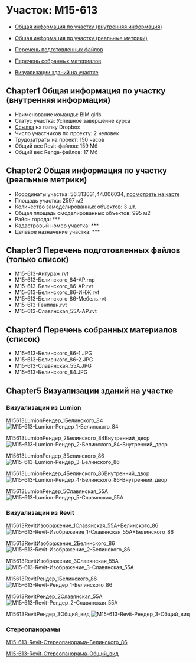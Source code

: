 # Участок: M15-613

* [Общая информация по участку (внутренняя информация)](#Chapter1)

* [Общая информация по участку (реальные метрики)](#Chapter2)

* [Перечень подготовленных файлов](#Chapter3)

* [Перечень собранных материалов](#Chapter4)

* [Визуализации зданий на участке](#Chapter5)

## <a id="test">Chapter1</a> Общая информация по участку (внутренняя информация)
+ Наименование команды: BIM girls
+ Статус участка: Успешное завершение курса
+ [Ссылка](https://www.dropbox.com/sh/wvvgv1nw1iqred9/AAB6PL0nf5gdSzYGdLIhyTcda/M15_613?dl=0) на папку Dropbox
+ Число участников по проекту: 2 человек
+ Трудозатраты на проект: 150 часов
+ Общий вес Revit-файлов: 159 Мб
+ Общий вес Renga-файлов: 17 Мб
## <a id="test">Chapter2</a> Общая информация по участку (реальные метрики)
+ Координаты участка: 56.313031,44.006034, [посмотреть на карте](https://yandex.ru/maps/47/nizhny-novgorod/?ll=56.313031%2C44.006034&z=19)
+ Площадь участка: 2597 м2
+ Количество замоделированных объектов: 3 шт.
+ Общая площадь смоделированных объектов: 995 м2
+ Район города: *** 
+ Кадастровый номер участка: *** 
+ Целевое назначение участка: *** 
## <a id="test">Chapter3</a> Перечень подготовленных файлов (только список)
+ M15-613-Антураж.rvt
+ M15-613-Белинского_84-АР.rnp
+ M15-613-Белинского_86-АР.rvt
+ M15-613-Белинского_86-ИНЖ.rvt
+ M15-613-Белинского_86-Мебель.rvt
+ M15-613-Генплан.rvt
+ M15-613-Славянская_55А-АР.rvt
## <a id="test">Chapter4</a> Перечень собранных материалов (список)
+ M15-613-Белинского_86-1.JPG
+ M15-613-Белиснкого_86-2.JPG
+ M15-613-Славянская_55А.JPG
+ М15-613-Белинского_84.JPG
## <a id="test">Chapter5</a> Визуализации зданий на участке
### Визуализации из Lumion
M15613LumionРендер_1Белинского_84
![M15-613-Lumion-Рендер_1-Белинского_84](/Images/M15_613/M15-613-Lumion-Рендер_1-Белинского_84_Compressed.jpg)

M15613LumionРендер_2Белинского_84Внутренний_двор
![M15-613-Lumion-Рендер_2-Белинского_84-Внутренний_двор](/Images/M15_613/M15-613-Lumion-Рендер_2-Белинского_84-Внутренний_двор_Compressed.jpg)

M15613LumionРендер_3Белинского_86
![M15-613-Lumion-Рендер_3-Белинского_86](/Images/M15_613/M15-613-Lumion-Рендер_3-Белинского_86_Compressed.jpg)

M15613LumionРендер_4Белинского_86Внутренний_двор
![M15-613-Lumion-Рендер_4-Белинского_86-Внутренний_двор](/Images/M15_613/M15-613-Lumion-Рендер_4-Белинского_86-Внутренний_двор_Compressed.jpg)

M15613LumionРендер_5Славянская_55А
![M15-613-Lumion-Рендер_5-Славянская_55А](/Images/M15_613/M15-613-Lumion-Рендер_5-Славянская_55А_Compressed.jpg)

### Визуализации из Revit
M15613RevitИзображение_1Славянская_55А+Белинского_86
![M15-613-Revit-Изображение_1-Славянская_55А+Белинского_86](/Images/M15_613/M15-613-Revit-Изображение_1-Славянская_55А+Белинского_86_Compressed.jpg)

M15613RevitИзображение_2Белинского_86
![M15-613-Revit-Изображение_2-Белинского_86](/Images/M15_613/M15-613-Revit-Изображение_2-Белинского_86_Compressed.jpg)

M15613RevitИзображение_3Славянская_55А
![M15-613-Revit-Изображение_3-Славянская_55А](/Images/M15_613/M15-613-Revit-Изображение_3-Славянская_55А_Compressed.jpg)

M15613RevitРендер_1Белинского_86
![M15-613-Revit-Рендер_1-Белинского_86](/Images/M15_613/M15-613-Revit-Рендер_1-Белинского_86_Compressed.jpg)

M15613RevitРендер_2Славянская_55А
![M15-613-Revit-Рендер_2-Славянская_55А](/Images/M15_613/M15-613-Revit-Рендер_2-Славянская_55А_Compressed.jpg)

M15613RevitРендер_3Общий_вид
![M15-613-Revit-Рендер_3-Общий_вид](/Images/M15_613/M15-613-Revit-Рендер_3-Общий_вид_Compressed.jpg)

### Стереопанорамы
[M15-613-Revit-Стереопанорама-Белинского_86](https://pano.autodesk.com/pano.html?url=jpgs/54c3ee0d-ec51-4177-8bf0-fe22fc066a94&version=2)

[M15-613-Revit-Стереопанорама-Общий_вид](https://pano.autodesk.com/pano.html?url=jpgs/3ffe4838-397d-49fa-b35c-0188b7df1f00&version=2)

